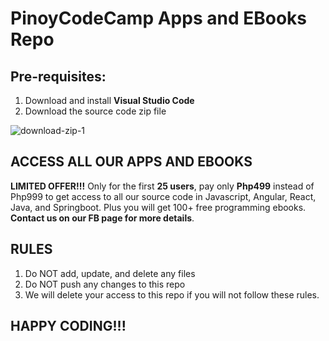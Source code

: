 # PinoyCodeCamp Apps and EBooks Repo
## Pre-requisites:
1. Download and install **Visual Studio Code**
2. Download the source code zip file
   
![download-zip-1](https://github.com/pinoycodecamp/apps/assets/149156736/b648bf4f-f87a-485d-b974-408c9cad540a)

   
## ACCESS ALL OUR APPS AND EBOOKS
**LIMITED OFFER!!!** Only for the first **25 users**, pay only **Php499** instead of Php999 to get access to all our source code in Javascript, Angular, React, Java, and Springboot. Plus you will get 100+ free programming ebooks.
**Contact us on our FB page for more details**.

## RULES 
1. Do NOT add, update, and delete any files
2. Do NOT push any changes to this repo
3. We will delete your access to this repo if you will not follow these rules.


## HAPPY CODING!!!

